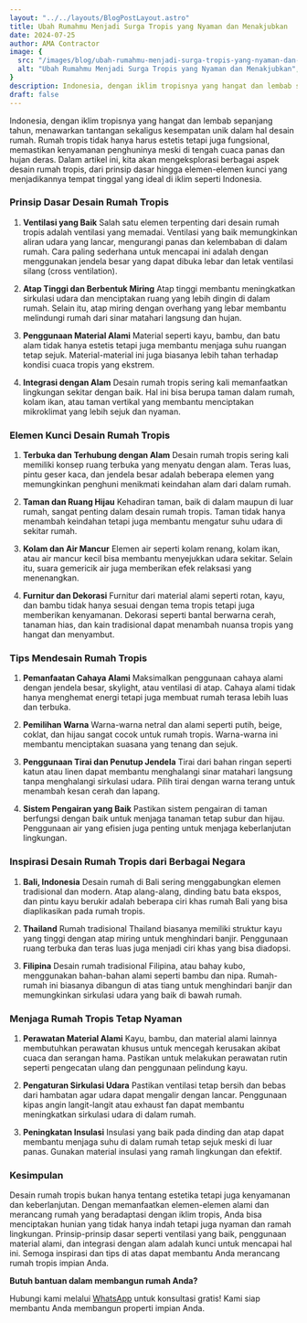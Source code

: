```yaml
---
layout: "../../layouts/BlogPostLayout.astro"
title: Ubah Rumahmu Menjadi Surga Tropis yang Nyaman dan Menakjubkan
date: 2024-07-25
author: AMA Contractor
image: {
  src: "/images/blog/ubah-rumahmu-menjadi-surga-tropis-yang-nyaman-dan-menakjubkan.jpg",
  alt: "Ubah Rumahmu Menjadi Surga Tropis yang Nyaman dan Menakjubkan",
}
description: Indonesia, dengan iklim tropisnya yang hangat dan lembab sepanjang tahun, menawarkan tantangan sekaligus kesempatan unik dalam hal desain rumah.
draft: false
---
```


Indonesia, dengan iklim tropisnya yang hangat dan lembab sepanjang tahun, menawarkan tantangan sekaligus kesempatan unik dalam hal desain rumah. Rumah tropis tidak hanya harus estetis tetapi juga fungsional, memastikan kenyamanan penghuninya meski di tengah cuaca panas dan hujan deras. Dalam artikel ini, kita akan mengeksplorasi berbagai aspek desain rumah tropis, dari prinsip dasar hingga elemen-elemen kunci yang menjadikannya tempat tinggal yang ideal di iklim seperti Indonesia.

### Prinsip Dasar Desain Rumah Tropis

1.  **Ventilasi yang Baik** Salah satu elemen terpenting dari desain rumah tropis adalah ventilasi yang memadai. Ventilasi yang baik memungkinkan aliran udara yang lancar, mengurangi panas dan kelembaban di dalam rumah. Cara paling sederhana untuk mencapai ini adalah dengan menggunakan jendela besar yang dapat dibuka lebar dan letak ventilasi silang (cross ventilation).

2.  **Atap Tinggi dan Berbentuk Miring** Atap tinggi membantu meningkatkan sirkulasi udara dan menciptakan ruang yang lebih dingin di dalam rumah. Selain itu, atap miring dengan overhang yang lebar membantu melindungi rumah dari sinar matahari langsung dan hujan.

3.  **Penggunaan Material Alami** Material seperti kayu, bambu, dan batu alam tidak hanya estetis tetapi juga membantu menjaga suhu ruangan tetap sejuk. Material-material ini juga biasanya lebih tahan terhadap kondisi cuaca tropis yang ekstrem.

4.  **Integrasi dengan Alam** Desain rumah tropis sering kali memanfaatkan lingkungan sekitar dengan baik. Hal ini bisa berupa taman dalam rumah, kolam ikan, atau taman vertikal yang membantu menciptakan mikroklimat yang lebih sejuk dan nyaman.

### Elemen Kunci Desain Rumah Tropis

1.  **Terbuka dan Terhubung dengan Alam** Desain rumah tropis sering kali memiliki konsep ruang terbuka yang menyatu dengan alam. Teras luas, pintu geser kaca, dan jendela besar adalah beberapa elemen yang memungkinkan penghuni menikmati keindahan alam dari dalam rumah.

2.  **Taman dan Ruang Hijau** Kehadiran taman, baik di dalam maupun di luar rumah, sangat penting dalam desain rumah tropis. Taman tidak hanya menambah keindahan tetapi juga membantu mengatur suhu udara di sekitar rumah.

3.  **Kolam dan Air Mancur** Elemen air seperti kolam renang, kolam ikan, atau air mancur kecil bisa membantu menyejukkan udara sekitar. Selain itu, suara gemericik air juga memberikan efek relaksasi yang menenangkan.

4.  **Furnitur dan Dekorasi** Furnitur dari material alami seperti rotan, kayu, dan bambu tidak hanya sesuai dengan tema tropis tetapi juga memberikan kenyamanan. Dekorasi seperti bantal berwarna cerah, tanaman hias, dan kain tradisional dapat menambah nuansa tropis yang hangat dan menyambut.

### Tips Mendesain Rumah Tropis

1.  **Pemanfaatan Cahaya Alami** Maksimalkan penggunaan cahaya alami dengan jendela besar, skylight, atau ventilasi di atap. Cahaya alami tidak hanya menghemat energi tetapi juga membuat rumah terasa lebih luas dan terbuka.

2.  **Pemilihan Warna** Warna-warna netral dan alami seperti putih, beige, coklat, dan hijau sangat cocok untuk rumah tropis. Warna-warna ini membantu menciptakan suasana yang tenang dan sejuk.

3.  **Penggunaan Tirai dan Penutup Jendela** Tirai dari bahan ringan seperti katun atau linen dapat membantu menghalangi sinar matahari langsung tanpa menghalangi sirkulasi udara. Pilih tirai dengan warna terang untuk menambah kesan cerah dan lapang.

4.  **Sistem Pengairan yang Baik** Pastikan sistem pengairan di taman berfungsi dengan baik untuk menjaga tanaman tetap subur dan hijau. Penggunaan air yang efisien juga penting untuk menjaga keberlanjutan lingkungan.

### Inspirasi Desain Rumah Tropis dari Berbagai Negara

1.  **Bali, Indonesia** Desain rumah di Bali sering menggabungkan elemen tradisional dan modern. Atap alang-alang, dinding batu bata ekspos, dan pintu kayu berukir adalah beberapa ciri khas rumah Bali yang bisa diaplikasikan pada rumah tropis.

2.  **Thailand** Rumah tradisional Thailand biasanya memiliki struktur kayu yang tinggi dengan atap miring untuk menghindari banjir. Penggunaan ruang terbuka dan teras luas juga menjadi ciri khas yang bisa diadopsi.

3.  **Filipina** Desain rumah tradisional Filipina, atau bahay kubo, menggunakan bahan-bahan alami seperti bambu dan nipa. Rumah-rumah ini biasanya dibangun di atas tiang untuk menghindari banjir dan memungkinkan sirkulasi udara yang baik di bawah rumah.

### Menjaga Rumah Tropis Tetap Nyaman

1.  **Perawatan Material Alami** Kayu, bambu, dan material alami lainnya membutuhkan perawatan khusus untuk mencegah kerusakan akibat cuaca dan serangan hama. Pastikan untuk melakukan perawatan rutin seperti pengecatan ulang dan penggunaan pelindung kayu.

2.  **Pengaturan Sirkulasi Udara** Pastikan ventilasi tetap bersih dan bebas dari hambatan agar udara dapat mengalir dengan lancar. Penggunaan kipas angin langit-langit atau exhaust fan dapat membantu meningkatkan sirkulasi udara di dalam rumah.

3.  **Peningkatan Insulasi** Insulasi yang baik pada dinding dan atap dapat membantu menjaga suhu di dalam rumah tetap sejuk meski di luar panas. Gunakan material insulasi yang ramah lingkungan dan efektif.

### Kesimpulan

Desain rumah tropis bukan hanya tentang estetika tetapi juga kenyamanan dan keberlanjutan. Dengan memanfaatkan elemen-elemen alami dan merancang rumah yang beradaptasi dengan iklim tropis, Anda bisa menciptakan hunian yang tidak hanya indah tetapi juga nyaman dan ramah lingkungan. Prinsip-prinsip dasar seperti ventilasi yang baik, penggunaan material alami, dan integrasi dengan alam adalah kunci untuk mencapai hal ini. Semoga inspirasi dan tips di atas dapat membantu Anda merancang rumah tropis impian Anda.

**Butuh bantuan dalam membangun rumah Anda?**

Hubungi kami melalui [WhatsApp](https://api.whatsapp.com/send?phone=6285780007121&text=Halo%20saya%20ingin%20konsultasi%20tentang) untuk konsultasi gratis! Kami siap membantu Anda membangun properti impian Anda.